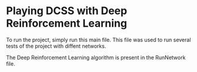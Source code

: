 # Playing DCSS with Deep Reinforcement Learning


To run the project, simply run this main file.
This file was used to run several tests of the project with diffent networks.

The Deep Reinforcement Learning algorithm is present in the RunNetwork file.